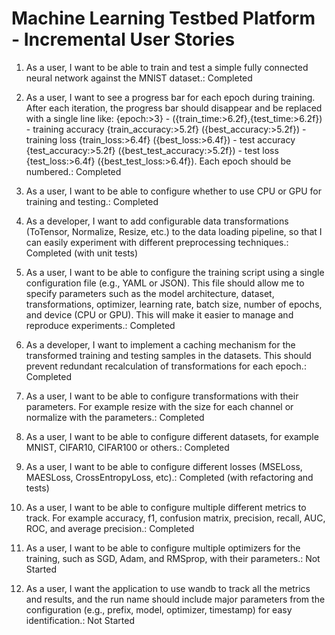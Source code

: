 # Machine Learning Testbed Platform - Incremental User Stories

1. As a user, I want to be able to train and test a simple fully connected neural network against the MNIST dataset.: Completed

2. As a user, I want to see a progress bar for each epoch during training. After each iteration, the progress bar should disappear and be replaced with a single line like: {epoch:>3} - ({train_time:>6.2f},{test_time:>6.2f}) - training accuracy {train_accuracy:>5.2f} ({best_accuracy:>5.2f}) - training loss {train_loss:>6.4f} ({best_loss:>6.4f}) - test accuracy {test_accuracy:>5.2f} ({best_test_accuracy:>5.2f}) - test loss {test_loss:>6.4f} ({best_test_loss:>6.4f}). Each epoch should be numbered.: Completed

3. As a user, I want to be able to configure whether to use CPU or GPU for training and testing.: Completed

4. As a developer, I want to add configurable data transformations (ToTensor, Normalize, Resize, etc.) to the data loading pipeline, so that I can easily experiment with different preprocessing techniques.: Completed (with unit tests)

5. As a user, I want to be able to configure the training script using a single configuration file (e.g., YAML or JSON). This file should allow me to specify parameters such as the model architecture, dataset, transformations, optimizer, learning rate, batch size, number of epochs, and device (CPU or GPU). This will make it easier to manage and reproduce experiments.: Completed

6. As a developer, I want to implement a caching mechanism for the transformed training and testing samples in the datasets. This should prevent redundant recalculation of transformations for each epoch.: Completed

7. As a user, I want to be able to configure transformations with their parameters. For example resize with the size for each channel or normalize with the parameters.: Completed

8. As a user, I want to be able to configure different datasets, for example MNIST, CIFAR10, CIFAR100 or others.: Completed

9. As a user, I want to be able to configure different losses (MSELoss, MAESLoss, CrossEntropyLoss, etc).: Completed (with refactoring and tests)

10. As a user, I want to be able to configure multiple different metrics to track. For example accuracy, f1, confusion matrix, precision, recall, AUC, ROC, and average precision.: Completed

11. As a user, I want to be able to configure multiple optimizers for the training, such as SGD, Adam, and RMSprop, with their parameters.: Not Started

12. As a user, I want the application to use wandb to track all the metrics and results, and the run name should include major parameters from the configuration (e.g., prefix, model, optimizer, timestamp) for easy identification.: Not Started
